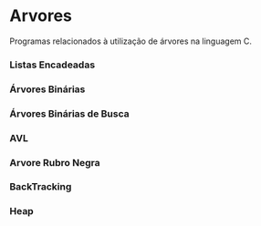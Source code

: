 # Arvores

Programas relacionados à utilização de árvores na linguagem C. 

### Listas Encadeadas
### Árvores Binárias
### Árvores Binárias de Busca
### AVL
### Arvore Rubro Negra
### BackTracking
### Heap
